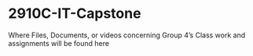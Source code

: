 # 2910C-IT-Capstone
Where Files, Documents, or videos concerning Group 4’s Class work and assignments will be found here
